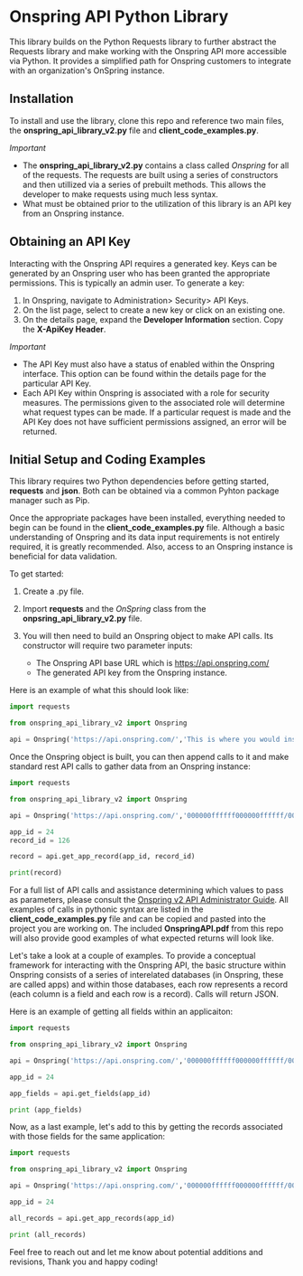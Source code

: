 # Onspring API Python Library

This library builds on the Python Requests library to further abstract the Requests library and make working with the Onspring API more accessible via Python. It provides a simplified path for Onspring customers to integrate with an organization's OnSpring instance.

## Installation

To install and use the library, clone this repo and reference two main files, the **onspring_api_library_v2.py** file and **client_code_examples.py**.

_Important_

- The **onspring_api_library_v2.py** contains a class called _Onspring_ for all of the requests. The requests are built using a series of constructors and then utillized via a series of prebuilt methods. This allows the developer to make requests using much less syntax.
- What must be obtained prior to the utilization of this library is an API key from an Onspring instance.

## Obtaining an API Key

Interacting with the Onspring API requires a generated key. Keys can be generated by an Onspring user who has been granted the appropriate permissions. This is typically an admin user. To generate a key:

1. In Onspring, navigate to Administration> Security> API Keys.
2. On the list page, select to create a new key or click on an existing one.
3. On the details page, expand the **Developer Information** section. Copy the **X-ApiKey Header**.

_Important_

- The API Key must also have a status of enabled within the Onspring interface. This option can be found within the details page for the particular API Key.
- Each API Key within Onspring is associated with a role for security measures. The permissions given to the associated role will determine what request types can be made. If a particular request is made and the API Key does not have sufficient permissions assigned, an error will be returned.

## Initial Setup and Coding Examples

This library requires two Python dependencies before getting started, **requests** and **json**. Both can be obtained via a common Pyhton package manager such as Pip.

Once the appropriate packages have been installed, everything needed to begin can be found in the **client_code_examples.py** file. Although a basic understanding of Onspring and its data input requirements is not entirely required, it is greatly recommended. Also, access to an Onspring instance is beneficial for data validation.

To get started:

1. Create a .py file.
2. Import **requests** and the _OnSpring_ class from the **onpsring_api_library_v2.py** file.
3. You will then need to build an Onspring object to make API calls. Its constructor will require two parameter inputs:

   - The Onspring API base URL which is https://api.onspring.com/
   - The generated API key from the Onspring instance.

Here is an example of what this should look like:

```python
import requests

from onspring_api_library_v2 import Onspring

api = Onspring('https://api.onspring.com/','This is where you would insert your api key')
```

Once the Onspring object is built, you can then append calls to it and make standard rest API calls to gather data from an Onspring instance:

```python
import requests

from onspring_api_library_v2 import Onspring

api = Onspring('https://api.onspring.com/','000000ffffff000000ffffff/00000000-ffff-0000-ffff-000000000000')

app_id = 24
record_id = 126

record = api.get_app_record(app_id, record_id)

print(record)

```

For a full list of API calls and assistance determining which values to pass as parameters, please consult the [Onspring v2 API Administrator Guide](https://software.onspring.com/hubfs/Training/Admin%20Guide%20-%20v2%20API.pdf). All examples of calls in pythonic syntax are listed in the **client_code_examples.py** file and can be copied and pasted into the project you are working on. The included **OnspringAPI.pdf** from this repo will also provide good examples of what expected returns will look like.

Let's take a look at a couple of examples. To provide a conceptual framework for interacting with the Onspring API, the basic structure within Onspring consists of a series of interelated databases (in Onspring, these are called apps) and within those databases, each row represents a record (each column is a field and each row is a record). Calls will return JSON.

Here is an example of getting all fields within an applicaiton:

```python
import requests

from onspring_api_library_v2 import Onspring

api = Onspring('https://api.onspring.com/','000000ffffff000000ffffff/00000000-ffff-0000-ffff-000000000000')

app_id = 24

app_fields = api.get_fields(app_id)

print (app_fields)

```

Now, as a last example, let's add to this by getting the records associated with those fields for the same application:

```python
import requests

from onspring_api_library_v2 import Onspring

api = Onspring('https://api.onspring.com/','000000ffffff000000ffffff/00000000-ffff-0000-ffff-000000000000')

app_id = 24

all_records = api.get_app_records(app_id)

print (all_records)

```

Feel free to reach out and let me know about potential additions and revisions, Thank you and happy coding!
